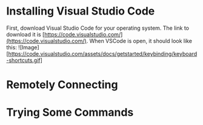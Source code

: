 # Installing Visual Studio Code
First, download Visual Studio Code for your operating system. The link to download it 
is [https://code.visualstudio.com/](https://code.visualstudio.com/). When VSCode is
open, it should look like this:
![Image][https://code.visualstudio.com/assets/docs/getstarted/keybinding/keyboard-shortcuts.gif]


# Remotely Connecting


# Trying Some Commands
